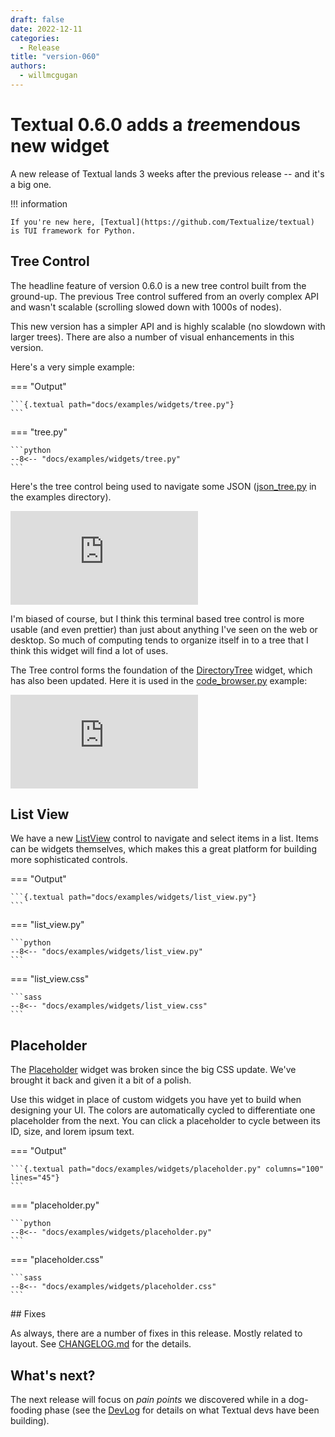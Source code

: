 ```yaml
---
draft: false
date: 2022-12-11
categories:
  - Release
title: "version-060"
authors:
  - willmcgugan
---
```


# Textual 0.6.0 adds a *tree*mendous new widget

A new release of Textual lands 3 weeks after the previous release -- and it's a big one.

<!-- more -->

!!! information

    If you're new here, [Textual](https://github.com/Textualize/textual) is TUI framework for Python.

## Tree Control

The headline feature of version 0.6.0 is a new tree control built from the ground-up. The previous Tree control suffered from an overly complex API and wasn't scalable (scrolling slowed down with 1000s of nodes).

This new version has a simpler API and is highly scalable (no slowdown with larger trees). There are also a number of visual enhancements in this version.

Here's a very simple example:

=== "Output"

    ```{.textual path="docs/examples/widgets/tree.py"}
    ```

=== "tree.py"

    ```python
    --8<-- "docs/examples/widgets/tree.py"
    ```

Here's the tree control being used to navigate some JSON ([json_tree.py](https://github.com/Textualize/textual/blob/main/examples/json_tree.py) in the examples directory).

<div class="video-wrapper">
<iframe width="auto"  src="https://www.youtube.com/embed/Fy9fPL37P6o" title="YouTube video player" frameborder="0" allow="accelerometer; autoplay; clipboard-write; encrypted-media; gyroscope; picture-in-picture" allowfullscreen></iframe>
</div>

I'm biased of course, but I think this terminal based tree control is more usable (and even prettier) than just about anything I've seen on the web or desktop. So much of computing tends to organize itself in to a tree that I think this widget will find a lot of uses. 

The Tree control forms the foundation of the [DirectoryTree](../../widgets/directory_tree.md) widget, which has also been updated. Here it is used in the [code_browser.py](https://github.com/Textualize/textual/blob/main/examples/code_browser.py) example:

<div class="video-wrapper">
<iframe width="auto" src="https://www.youtube.com/embed/ZrYWyZXuYRY" title="YouTube video player" frameborder="0" allow="accelerometer; autoplay; clipboard-write; encrypted-media; gyroscope; picture-in-picture" allowfullscreen></iframe>
</div>

## List View

We have a new [ListView](../../widgets/list_view.md) control to navigate and select items in a list. Items can be widgets themselves, which makes this a great platform for building more sophisticated controls.

=== "Output"

    ```{.textual path="docs/examples/widgets/list_view.py"}
    ```

=== "list_view.py"

    ```python
    --8<-- "docs/examples/widgets/list_view.py"
    ```

=== "list_view.css"

    ```sass
    --8<-- "docs/examples/widgets/list_view.css"
    ```

## Placeholder

The [Placeholder](../../widgets/placeholder.md) widget was broken since the big CSS update. We've brought it back and given it a bit of a polish.

Use this widget in place of custom widgets you have yet to build when designing your UI. The colors are automatically cycled to differentiate one placeholder from the next. You can click a placeholder to cycle between its ID, size, and lorem ipsum text.

=== "Output"

    ```{.textual path="docs/examples/widgets/placeholder.py" columns="100" lines="45"}
    ```

=== "placeholder.py"

    ```python
    --8<-- "docs/examples/widgets/placeholder.py"
    ```

=== "placeholder.css"

    ```sass
    --8<-- "docs/examples/widgets/placeholder.css"
    ```


## Fixes

As always, there are a number of fixes in this release. Mostly related to layout. See [CHANGELOG.md](https://github.com/Textualize/textual/blob/main/CHANGELOG.md) for the details.

## What's next?

The next release will focus on *pain points* we discovered while in a dog-fooding phase (see the [DevLog](https://textual.textualize.io/blog/category/devlog/) for details on what Textual devs have been building).
